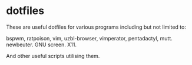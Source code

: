 dotfiles
========
These are useful dotfiles for various programs including but not limited to:

bspwm,
ratpoison,
vim,
uzbl-browser,
vimperator,
pentadactyl,
mutt.
newbeuter.
GNU screen.
X11.

And other useful scripts utilising them.


